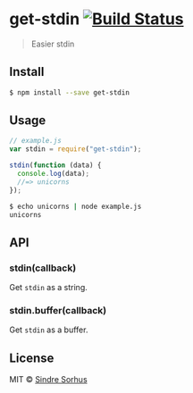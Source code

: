 # get-stdin [![Build Status](https://travis-ci.org/sindresorhus/get-stdin.svg?branch=master)](https://travis-ci.org/sindresorhus/get-stdin)

> Easier stdin

## Install

```sh
$ npm install --save get-stdin
```

## Usage

```js
// example.js
var stdin = require("get-stdin");

stdin(function (data) {
  console.log(data);
  //=> unicorns
});
```

```sh
$ echo unicorns | node example.js
unicorns
```

## API

### stdin(callback)

Get `stdin` as a string.

### stdin.buffer(callback)

Get `stdin` as a buffer.

## License

MIT © [Sindre Sorhus](http://sindresorhus.com)
